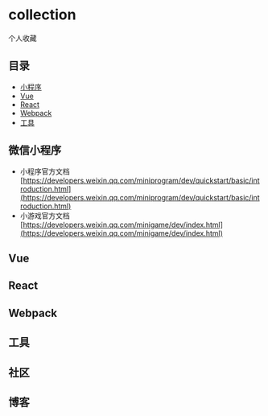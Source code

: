 # collection
个人收藏

## 目录

* [小程序](#微信小程序)
* [Vue](#Vue)
* [React](#React)
* [Webpack](#Webpack)
* [工具](#工具)

## 微信小程序

* 小程序官方文档 [https://developers.weixin.qq.com/miniprogram/dev/quickstart/basic/introduction.html](https://developers.weixin.qq.com/miniprogram/dev/quickstart/basic/introduction.html)
* 小游戏官方文档 [https://developers.weixin.qq.com/minigame/dev/index.html](https://developers.weixin.qq.com/minigame/dev/index.html)

## Vue

## React

## Webpack

## 工具

## 社区

## 博客

